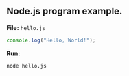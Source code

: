 ## Node.js program example.

**File:** `hello.js`

```javascript
console.log("Hello, World!");
```

**Run:**

```bash
node hello.js
```